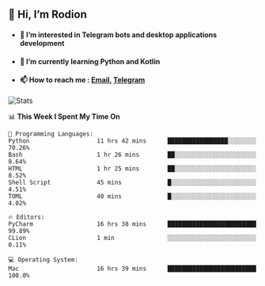 ## 👋 Hi, I’m Rodion
- #### 👀 I’m interested in Telegram bots and desktop applications development
- #### 🌱 I’m currently learning Python and Kotlin
- #### 📫 How to reach me : [Email](mailto:me@lavn.ml), [Telegram](https://t.me/fast_geek)

![Stats](https://github-readme-stats.vercel.app/api?username=fast-geek&show_icons=true&theme=react&hide=issues&count_private=true&layout=compact)


<!--START_SECTION:waka-->
📊 **This Week I Spent My Time On** 

```text
💬 Programming Languages: 
Python                   11 hrs 42 mins      █████████████████░░░░░░░░   70.26% 
Bash                     1 hr 26 mins        ██░░░░░░░░░░░░░░░░░░░░░░░   8.64% 
HTML                     1 hr 25 mins        ██░░░░░░░░░░░░░░░░░░░░░░░   8.52% 
Shell Script             45 mins             █░░░░░░░░░░░░░░░░░░░░░░░░   4.51% 
TOML                     40 mins             █░░░░░░░░░░░░░░░░░░░░░░░░   4.02%

🔥 Editors: 
PyCharm                  16 hrs 38 mins      █████████████████████████   99.89% 
CLion                    1 min               ░░░░░░░░░░░░░░░░░░░░░░░░░   0.11%

💻 Operating System: 
Mac                      16 hrs 39 mins      █████████████████████████   100.0%

```


<!--END_SECTION:waka-->
